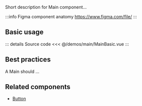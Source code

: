 Short description for Main component...

:::info Figma component anatomy
https://www.figma.com/file/
:::

## Basic usage

<MainBasic />

::: details Source code
<<< @/demos/main/MainBasic.vue
:::

## Best practices

A Main should ...

## Related components

- [Button](/components/button/button.doc)
